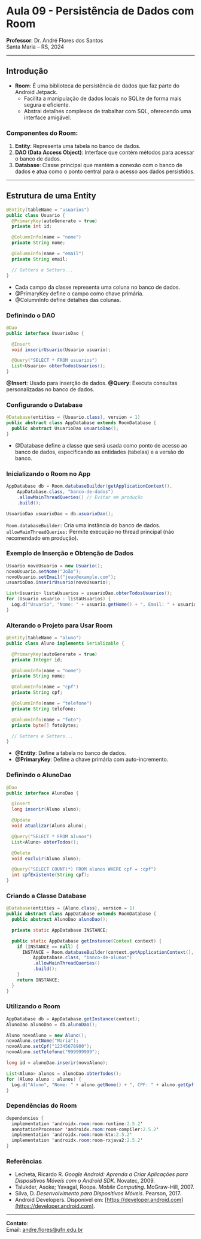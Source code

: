 # Aula 09 - Persistência de Dados com Room

**Professor**: Dr. André Flores dos Santos  
Santa Maria – RS, 2024

---

## Introdução

- **Room**: É uma biblioteca de persistência de dados que faz parte do Android Jetpack.
  - Facilita a manipulação de dados locais no SQLite de forma mais segura e eficiente.
  - Abstrai detalhes complexos de trabalhar com SQL, oferecendo uma interface amigável.

### Componentes do Room:
1. **Entity**: Representa uma tabela no banco de dados.
2. **DAO (Data Access Object)**: Interface que contém métodos para acessar o banco de dados.
3. **Database**: Classe principal que mantém a conexão com o banco de dados e atua como o ponto central para o acesso aos dados persistidos.

---

## Estrutura de uma Entity

```java
@Entity(tableName = "usuarios")
public class Usuario {
  @PrimaryKey(autoGenerate = true)
  private int id;

  @ColumnInfo(name = "nome")
  private String nome;

  @ColumnInfo(name = "email")
  private String email;

  // Getters e Setters...
}
```
- Cada campo da classe representa uma coluna no banco de dados.
- @PrimaryKey define o campo como chave primária.
- @ColumnInfo define detalhes das colunas.

### Definindo o DAO

```java
@Dao
public interface UsuarioDao {

  @Insert
  void inserirUsuario(Usuario usuario);

  @Query("SELECT * FROM usuarios")
  List<Usuario> obterTodosUsuarios();
}
```
**@Insert**: Usado para inserção de dados.
**@Query**: Executa consultas personalizadas no banco de dados.

### Configurando o Database
```java
@Database(entities = {Usuario.class}, version = 1)
public abstract class AppDatabase extends RoomDatabase {
  public abstract UsuarioDao usuarioDao();
}
```
- @Database define a classe que será usada como ponto de acesso ao banco de dados, especificando as entidades (tabelas) e a versão do banco.

### Inicializando o Room no App

```java
AppDatabase db = Room.databaseBuilder(getApplicationContext(),
    AppDatabase.class, "banco-de-dados")
    .allowMainThreadQueries() // Evitar em produção
    .build();

UsuarioDao usuarioDao = db.usuarioDao();
```
`Room.databaseBuilder:` Cria uma instância do banco de dados.
`allowMainThreadQueries:` Permite execução no thread principal (não recomendado em produção).

### Exemplo de Inserção e Obtenção de Dados

```java
Usuario novoUsuario = new Usuario();
novoUsuario.setNome("João");
novoUsuario.setEmail("joao@example.com");
usuarioDao.inserirUsuario(novoUsuario);

List<Usuario> listaUsuarios = usuarioDao.obterTodosUsuarios();
for (Usuario usuario : listaUsuarios) {
  Log.d("Usuario", "Nome: " + usuario.getNome() + ", Email: " + usuario.getEmail());
}
```
### Alterando o Projeto para Usar Room

```java
@Entity(tableName = "aluno")
public class Aluno implements Serializable {

  @PrimaryKey(autoGenerate = true)
  private Integer id;

  @ColumnInfo(name = "nome")
  private String nome;

  @ColumnInfo(name = "cpf")
  private String cpf;

  @ColumnInfo(name = "telefone")
  private String telefone;

  @ColumnInfo(name = "foto")
  private byte[] fotoBytes;

  // Getters e Setters...
}
```
- **@Entity**: Define a tabela no banco de dados.
- **@PrimaryKey**: Define a chave primária com auto-incremento.

### Definindo o AlunoDao

```java
@Dao
public interface AlunoDao {

  @Insert
  long inserir(Aluno aluno);

  @Update
  void atualizar(Aluno aluno);

  @Query("SELECT * FROM alunos")
  List<Aluno> obterTodos();

  @Delete
  void excluir(Aluno aluno);

  @Query("SELECT COUNT(*) FROM alunos WHERE cpf = :cpf")
  int cpfExistente(String cpf);
}
```

### Criando a Classe Database
```java
@Database(entities = {Aluno.class}, version = 1)
public abstract class AppDatabase extends RoomDatabase {
  public abstract AlunoDao alunoDao();

  private static AppDatabase INSTANCE;

  public static AppDatabase getInstance(Context context) {
    if (INSTANCE == null) {
      INSTANCE = Room.databaseBuilder(context.getApplicationContext(),
          AppDatabase.class, "banco-de-alunos")
          .allowMainThreadQueries()
          .build();
    }
    return INSTANCE;
  }
}
```
### Utilizando o Room

```java
AppDatabase db = AppDatabase.getInstance(context);
AlunoDao alunoDao = db.alunoDao();

Aluno novoAluno = new Aluno();
novoAluno.setNome("Maria");
novoAluno.setCpf("12345678900");
novoAluno.setTelefone("999999999");

long id = alunoDao.inserir(novoAluno);

List<Aluno> alunos = alunoDao.obterTodos();
for (Aluno aluno : alunos) {
  Log.d("Aluno", "Nome: " + aluno.getNome() + ", CPF: " + aluno.getCpf());
}
```

### Dependências do Room

```java
dependencies {
  implementation 'androidx.room:room-runtime:2.5.2'
  annotationProcessor 'androidx.room:room-compiler:2.5.2'
  implementation 'androidx.room:room-ktx:2.5.2'
  implementation 'androidx.room:room-rxjava2:2.5.2'
}
```

### Referências

- Lecheta, Ricardo R. *Google Android: Aprenda a Criar Aplicações para Dispositivos Móveis com o Android SDK*. Novatec, 2009.
- Talukder, Asoke; Yavagal, Roopa. *Mobile Computing*. McGraw-Hill, 2007.
- Silva, D. *Desenvolvimento para Dispositivos Móveis*. Pearson, 2017.
- Android Developers. Disponível em: [https://developer.android.com](https://developer.android.com).

---

**Contato**:  
Email: andre.flores@ufn.edu.br
